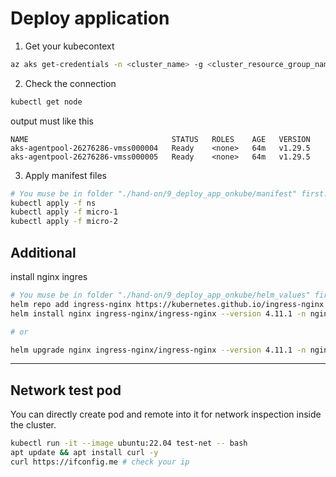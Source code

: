 # Deploy application

1. Get your kubecontext

```bash
az aks get-credentials -n <cluster_name> -g <cluster_resource_group_name>
```

2. Check the connection

```bash
kubectl get node
```

output must like this

```plain
NAME                                STATUS   ROLES    AGE   VERSION
aks-agentpool-26276286-vmss000004   Ready    <none>   64m   v1.29.5
aks-agentpool-26276286-vmss000005   Ready    <none>   64m   v1.29.5
```

3. Apply manifest files

```bash
# You muse be in folder "./hand-on/9_deploy_app_onkube/manifest" first.
kubectl apply -f ns
kubectl apply -f micro-1
kubectl apply -f micro-2
```

## Additional

install nginx ingres

```bash
# You muse be in folder "./hand-on/9_deploy_app_onkube/helm_values" first.
helm repo add ingress-nginx https://kubernetes.github.io/ingress-nginx
helm install nginx ingress-nginx/ingress-nginx --version 4.11.1 -n nginx-ingress -f nginx-ingress.yaml

# or

helm upgrade nginx ingress-nginx/ingress-nginx --version 4.11.1 -n nginx-ingress -f nginx-ingress.yaml
```

---

## Network test pod

You can directly create pod and remote into it for network inspection inside the cluster.

```bash
kubectl run -it --image ubuntu:22.04 test-net -- bash
apt update && apt install curl -y
curl https://ifconfig.me # check your ip
```
